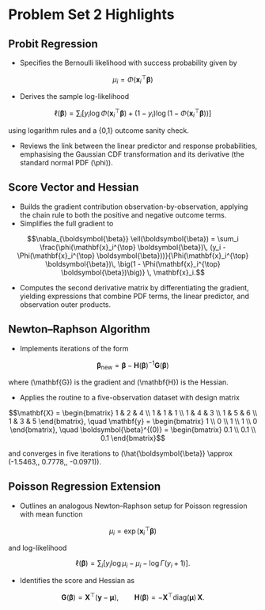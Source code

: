 # Problem Set 2 Highlights

## Probit Regression
- Specifies the Bernoulli likelihood with success probability given by
```math
\mu_i = \Phi(\mathbf{x}_i^{\top} \boldsymbol{\beta})
```
- Derives the sample log-likelihood
```math
\ell(\boldsymbol{\beta}) = \sum_i \Big[ y_i \log \Phi(\mathbf{x}_i^{\top} \boldsymbol{\beta}) + (1 - y_i) \log \big(1 - \Phi(\mathbf{x}_i^{\top} \boldsymbol{\beta})\big) \Big]
```
  using logarithm rules and a \{0,1\} outcome sanity check.
- Reviews the link between the linear predictor and response probabilities, emphasising the Gaussian CDF transformation and its derivative (the standard normal PDF \(\phi\)).

## Score Vector and Hessian
- Builds the gradient contribution observation-by-observation, applying the chain rule to both the positive and negative outcome terms.
- Simplifies the full gradient to
```math
\nabla_{\boldsymbol{\beta}} \ell(\boldsymbol{\beta}) = \sum_i \frac{\phi(\mathbf{x}_i^{\top} \boldsymbol{\beta})\, (y_i - \Phi(\mathbf{x}_i^{\top} \boldsymbol{\beta}))}{\Phi(\mathbf{x}_i^{\top} \boldsymbol{\beta})\, \big(1 - \Phi(\mathbf{x}_i^{\top} \boldsymbol{\beta})\big)} \, \mathbf{x}_i.
```
- Computes the second derivative matrix by differentiating the gradient, yielding expressions that combine PDF terms, the linear predictor, and observation outer products.

## Newton–Raphson Algorithm
- Implements iterations of the form
```math
\boldsymbol{\beta}_{\mathrm{new}} = \boldsymbol{\beta} - \mathbf{H}(\boldsymbol{\beta})^{-1} \mathbf{G}(\boldsymbol{\beta})
```
  where \(\mathbf{G}\) is the gradient and \(\mathbf{H}\) is the Hessian.
- Applies the routine to a five-observation dataset with design matrix
```math
\mathbf{X} = \begin{bmatrix}
1 & 2 & 4 \\
1 & 1 & 1 \\
1 & 4 & 3 \\
1 & 5 & 6 \\
1 & 3 & 5
\end{bmatrix}, \quad
\mathbf{y} = \begin{bmatrix}
1 \\
0 \\
1 \\
1 \\
0
\end{bmatrix}, \quad
\boldsymbol{\beta}^{(0)} = \begin{bmatrix}
0.1 \\
0.1 \\
0.1
\end{bmatrix}
```
  and converges in five iterations to \(\hat{\boldsymbol{\beta}} \approx (-1.5463,\, 0.7778,\, -0.0971)\).

## Poisson Regression Extension
- Outlines an analogous Newton–Raphson setup for Poisson regression with mean function
```math
\mu_i = \exp(\mathbf{x}_i^{\top} \boldsymbol{\beta})
```
  and log-likelihood
```math
\ell(\boldsymbol{\beta}) = \sum_i \Big[ y_i \log \mu_i - \mu_i - \log \Gamma(y_i + 1) \Big].
```
- Identifies the score and Hessian as
```math
\mathbf{G}(\boldsymbol{\beta}) = \mathbf{X}^{\top}(\mathbf{y} - \boldsymbol{\mu}), \qquad
\mathbf{H}(\boldsymbol{\beta}) = -\mathbf{X}^{\top} \mathrm{diag}(\boldsymbol{\mu}) \, \mathbf{X}.
```
